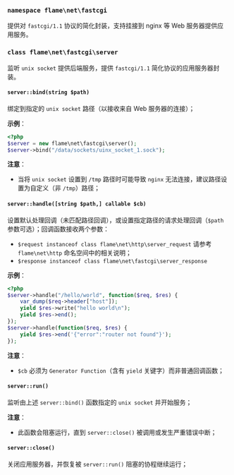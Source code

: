 ### `namespace flame\net\fastcgi`
提供对 `fastcgi/1.1` 协议的简化封装，支持挂接到 nginx 等 Web 服务器提供应用服务。

### `class flame\net\fastcgi\server`
监听 `unix socket` 提供后端服务，提供 `fastcgi/1.1` 简化协议的应用服务器封装。

#### `server::bind(string $path)`
绑定到指定的 `unix socket` 路径（以接收来自 Web 服务器的连接）；

**示例**：
``` PHP
<?php
$server = new flame\net\fastcgi\server();
$server->bind("/data/sockets/uinx_socket_1.sock");
```

**注意**：
* 当将 `unix socket` 设置到 `/tmp` 路径时可能导致 `nginx` 无法连接，建议路径设置为自定义（非 `/tmp`）路径；

#### `server::handle([string $path,] callable $cb)`
设置默认处理回调（未匹配路径回调），或设置指定路径的请求处理回调（`$path` 参数可选）；回调函数接收两个参数：
* `$request instanceof class flame\net\http\server_request` 请参考 `flame\net\http` 命名空间中的相关说明；
* `$response instanceof class flame\net\fastcgi\server_response`

**示例**：
``` PHP
<?php
$server->handle("/hello/world", function($req, $res) {
	var_dump($req->header["host"]);
	yield $res->write("hello world\n");
	yield $res->end();
});
$server->handle(function($req, $res) {
	yield $res->end('{"error":"router not found"}');
});
```
**注意**：
* `$cb` 必须为 `Generator Function`（含有 `yield` 关键字）而非普通回调函数；

#### `server::run()`
监听由上述 `server::bind()` 函数指定的 `unix socket` 并开始服务；

**注意**：
* 此函数会阻塞运行，直到 `server::close()` 被调用或发生严重错误中断；

#### `server::close()`
关闭应用服务器，并恢复被 `server::run()` 阻塞的协程继续运行；
